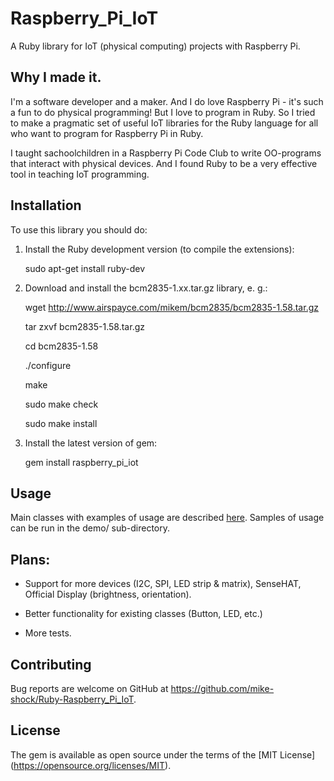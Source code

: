# Raspberry_Pi_IoT

A Ruby library for IoT (physical computing) projects with Raspberry Pi.

## Why I made it.

I'm a software developer and a maker. And I do love Raspberry Pi - 
it's such a fun to do physical programming! But I love to program in Ruby. 
So I tried to make a pragmatic set of useful IoT libraries for the Ruby language 
for all who want to program for Raspberry Pi in Ruby.

I taught sachoolchildren in a Raspberry Pi Code Club to write OO-programs that
interact with physical devices. And I found Ruby to be a very effective tool
in teaching IoT programming.

## Installation

To use this library you should do:

1. Install the Ruby development version (to compile the extensions):

   sudo apt-get install ruby-dev

2. Download and install the bcm2835-1.xx.tar.gz library, e. g.:

   wget http://www.airspayce.com/mikem/bcm2835/bcm2835-1.58.tar.gz

   tar zxvf bcm2835-1.58.tar.gz

   cd bcm2835-1.58

   ./configure

   make

   sudo make check

   sudo make install

3. Install the latest version of gem:

   gem install raspberry_pi_iot

## Usage

Main classes with examples of usage are described [here](./DESCRIPTION.md).
Samples of usage can be run in the demo/ sub-directory.

## Plans:

* Support for more devices (I2C, SPI, LED strip & matrix), SenseHAT, Official Display (brightness, orientation).

* Better functionality for existing classes (Button, LED, etc.)

* More tests.


## Contributing

Bug reports are welcome on GitHub at https://github.com/mike-shock/Ruby-Raspberry_Pi_IoT.


## License

The gem is available as open source under the terms of the [MIT License] (https://opensource.org/licenses/MIT).
